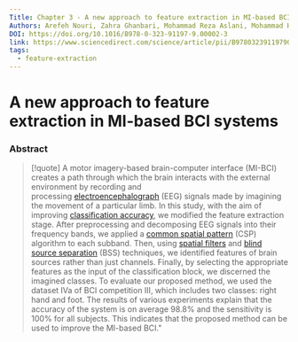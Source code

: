 ```yaml
---
Title: Chapter 3 - A new approach to feature extraction in MI-based BCI systems
Authors: Arefeh Nouri, Zahra Ghanbari, Mohammad Reza Aslani, Mohammad Hassan Moradi
DOI: https://doi.org/10.1016/B978-0-323-91197-9.00002-3
link: https://www.sciencedirect.com/science/article/pii/B9780323911979000023?ref=pdf_download&fr=RR-2&rr=84e9197aadcdabd8
tags:
  - feature-extraction
---
```


# A new approach to feature extraction in MI-based BCI systems

### Abstract
>[!quote] A motor imagery-based brain-computer interface (MI-BCI) creates a path through which the brain interacts with the external environment by recording and processing [electroencephalograph](https://www.sciencedirect.com/topics/engineering/electroencephalograph "Learn more about electroencephalograph from ScienceDirect's AI-generated Topic Pages") (EEG) signals made by imagining the movement of a particular limb. In this study, with the aim of improving [classification accuracy](https://www.sciencedirect.com/topics/engineering/classification-accuracy "Learn more about classification accuracy from ScienceDirect's AI-generated Topic Pages"), we modified the feature extraction stage. After preprocessing and decomposing EEG signals into their frequency bands, we applied a [common spatial pattern](https://www.sciencedirect.com/topics/engineering/common-spatial-pattern "Learn more about common spatial pattern from ScienceDirect's AI-generated Topic Pages") (CSP) algorithm to each subband. Then, using [spatial filters](https://www.sciencedirect.com/topics/engineering/spatial-filter "Learn more about spatial filters from ScienceDirect's AI-generated Topic Pages") and [blind source separation](https://www.sciencedirect.com/topics/engineering/blind-signal-separation "Learn more about blind source separation from ScienceDirect's AI-generated Topic Pages") (BSS) techniques, we identified features of brain sources rather than just channels. Finally, by selecting the appropriate features as the input of the classification block, we discerned the imagined classes. To evaluate our proposed method, we used the dataset IVa of BCI competition III, which includes two classes: right hand and foot. The results of various experiments explain that the accuracy of the system is on average 98.8% and the sensitivity is 100% for all subjects. This indicates that the proposed method can be used to improve the MI-based BCI."


